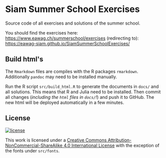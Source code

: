 # Siam Summer School Exercises

Source code of all exercises and solutions of the summer
school.

You should find the exercises here:
https://www.eawag.ch/summerschool/exercises
(redirecting to):
https://eawag-siam.github.io/SiamSummerSchoolExercises/

## Build html's

The `Rmarkdown` files  are compiles with
the R packages `rmarkdown`. Additionally `pandoc` may need to be
installed manually.

Run the R script `src/build_html.R` to generate the documents in
`docs/` and all solutions. This means that R and Julia need to be
installed.  Then commit all changes (*including the `html` files in
`docs/`!*) and push it to GitHub. The new html will be deployed
automatically in a few minutes.


## License


[![license](https://i.creativecommons.org/l/by-nc-sa/4.0/88x31.png)](http://creativecommons.org/licenses/by-nc-sa/4.0/)

This work is licensed under a [Creative Commons
Attribution-NonCommercial-ShareAlike 4.0 International
License](http://creativecommons.org/licenses/by-nc-sa/4.0/) with the
exception of the fonts under `src/fonts`.
